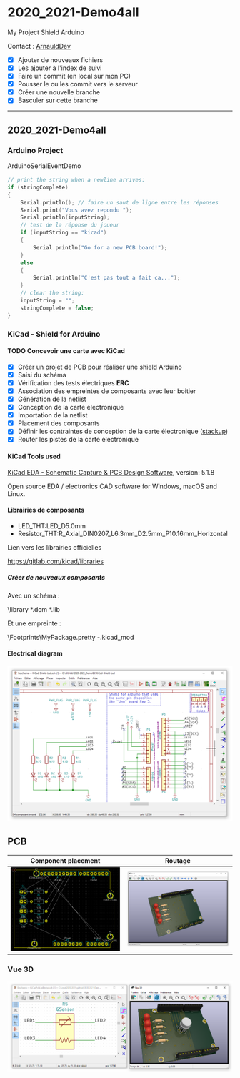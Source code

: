 # 2020_2021-Demo4all

My Project Shield Arduino

Contact : [ArnauldDev](biganzol@insa-toulouse.fr)

- [x] Ajouter de nouveaux fichiers
- [x] Les ajouter à l'index de suivi
- [x] Faire un commit (en local sur mon PC)
- [x] Pousser le ou les commit vers le serveur
- [x] Créer une nouvelle branche
- [x] Basculer sur cette branche

---

## 2020_2021-Demo4all

### Arduino Project

ArduinoSerialEventDemo

```C++
// print the string when a newline arrives:
if (stringComplete)
{
    Serial.println(); // faire un saut de ligne entre les réponses
    Serial.print("Vous avez repondu ");
    Serial.println(inputString);
    // test de la réponse du joueur
    if (inputString == "kicad")
    {
        Serial.println("Go for a new PCB board!");
    }
    else
    {
        Serial.println("C'est pas tout a fait ca...");
    }
    // clear the string:
    inputString = "";
    stringComplete = false;
}
```

### KiCad - Shield for Arduino

#### TODO Concevoir une carte avec KiCad

- [x] Créer un projet de PCB pour réaliser une shield Arduino
- [x] Saisi du schéma
- [x] Vérification des tests électriques **ERC**
- [x] Association des empreintes de composants avec leur boitier
- [x] Génération de la netlist
- [x] Conception de la carte électronique
- [x] Importation de la netlist
- [x] Placement des composants
- [x] Définir les contraintes de conception de la carte électronique ([stackup](https://www.emsproto.com/fr/standard-multi-layer-pcb-stackup))
- [x] Router les pistes de la carte électronique

#### KiCad Tools used

[KiCad EDA - Schematic Capture & PCB Design Software](https://kicad-pcb.org/), version: 5.1.8

Open source EDA / electronics CAD software for Windows, macOS and Linux.

#### Librairies de composants

* LED_THT:LED_D5.0mm
* Resistor_THT:R_Axial_DIN0207_L6.3mm_D2.5mm_P10.16mm_Horizontal

Lien vers les librairies officielles

https://gitlab.com/kicad/libraries

##### Créer de nouveaux composants

Avec un schéma :

\library
*.dcm
*.lib

Et une empreinte :

\Footprints\MyPackage.pretty
-.kicad_mod

#### Electrical diagram

![Schematic](Images/schematic.png)

## PCB

| Component placement                                 | Routage                                    |
| --------------------------------------------------- | ------------------------------------------ |
| <img src="Images/place-components.png" width="500"> | <img src="Images/3d_view.png" width="500"> |

<!-- ![Place components](Images/place-components.png) -->

<!-- ![Vue 3D](Images/3d_view.png) -->

### Vue 3D

![3D View](Images/GazSensor.png)
